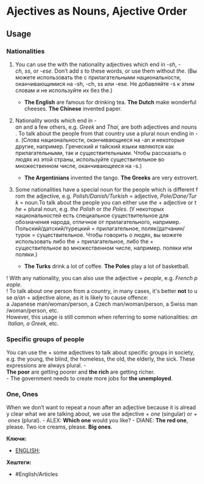 
# Ajectives as Nouns, Ajective Order

## Usage

### Nationalities

1) You can use the with the nationality adjectives which end in -*sh*, -*ch*, *ss*, or *-ese*. Don’t add _s_ to these words, or use them without _the_. (Вы можете использовать the с прилагательными национальности, оканчивающимися на -sh, -ch, ss или -ese. Не добавляйте -s к этим словам и не используйте их без the.)
	- **The English** are famous for drinking tea. **The Dutch** make wonderful cheeses. **The Chinese** invented paper.

2) Nationality words which end in _-an_ and a few others, e.g. _Greek_ and _Thai_, are both adjectives and nouns. To talk about the people from that country use a plural noun ending in _-s_. (Слова национальности, оканчивающиеся на -an и некоторые другие, например. Греческий и тайский языки являются как прилагательными, так и существительными. Чтобы рассказать о людях из этой страны, используйте существительное во множественном числе, оканчивающееся на -s.)
	- **The Argentinians** invented the tango. **The Greeks** are very extrovert.

3) Some nationalities have a special noun for the people which is different from the adjective, e.g. _Polish/Danish/Turkish_ = adjective, _Pole/Dane/Turk_ = noun.To talk about the people you can either use _the_ + adjective or _the_ + plural noun, e.g. _the Polish_ or _the Poles_. (У некоторых национальностей есть специальное существительное для обозначения народа, отличное от прилагательного, например. Польский/датский/турецкий = прилагательное, поляк/датчанин/турок = существительное. Чтобы говорить о людях, вы можете использовать либо the + прилагательное, либо  the + существительное во множественном числе, например. поляки или поляки.)
	- **The Turks** drink a lot of coffee. **The Poles** play a lot of basketball.

! With any nationality, you can also use the adjective + _people_, e.g. _French people_.
! To talk about one person from a country, in many cases, it's better **not** to use _a/an_ + adjective alone, as it is likely to cause offence: a Japanese man/woman/person, a Czech man/woman/person, a Swiss man/woman/person, etc.
However, this usage is still common when referring to some nationalities: _an Italian, a Greek,_ etc.

### Specific groups of people
You can use the + some adjectives to talk about specific groups in society, e.g. the young, the blind, the homeless, the old, the elderly, the sick. These expressions are always plural.
	- **The poor** are getting poorer and **the rich** are getting richer.  
	- The government needs to create more jobs for **the unemployed**.

### One, Ones
When we don’t want to repeat a noun after an adjective because it is already clear what we are talking about, we use the adjective + _one_ (singular) or + _ones_ (plural).
	- ALEX: **Which one** would you like?
	- DIANE: **The red one**, please. Two ice creams, please. **Big ones**.


**Ключи:**
- [ENGLISH](ENGLISH);

**Хештеги:**
- #English/Articles